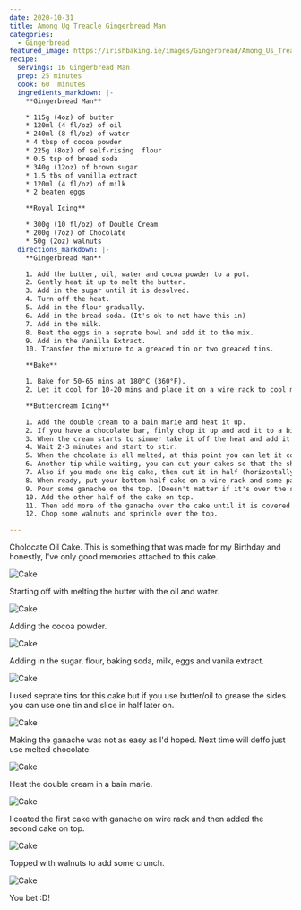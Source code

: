```yaml
---
date: 2020-10-31
title: Among Ug Treacle Gingerbread Man
categories:
  - Gingerbread
featured_image: https://irishbaking.ie/images/Gingerbread/Among_Us_Treacle_Gingerbread_Man/Image_13.jpg
recipe:
  servings: 16 Gingerbread Man
  prep: 25 minutes
  cook: 60  minutes
  ingredients_markdown: |-
    **Gingerbread Man**

    * 115g (4oz) of butter
    * 120ml (4 fl/oz) of oil
    * 240ml (8 fl/oz) of water
    * 4 tbsp of cocoa powder
    * 225g (8oz) of self-rising  flour
    * 0.5 tsp of bread soda
    * 340g (12oz) of brown sugar
    * 1.5 tbs of vanilla extract
    * 120ml (4 fl/oz) of milk
    * 2 beaten eggs

    **Royal Icing**

    * 300g (10 fl/oz) of Double Cream
    * 200g (7oz) of Chocolate
    * 50g (2oz) walnuts
  directions_markdown: |-
    **Gingerbread Man**

    1. Add the butter, oil, water and cocoa powder to a pot.
    2. Gently heat it up to melt the butter.
    3. Add in the sugar until it is desolved.
    4. Turn off the heat.
    5. Add in the flour gradually.
    6. Add in the bread soda. (It's ok to not have this in)
    7. Add in the milk.
    8. Beat the eggs in a seprate bowl and add it to the mix.
    9. Add in the Vanilla Extract.
    10. Transfer the mixture to a greaced tin or two greaced tins.

    **Bake**

    1. Bake for 50-65 mins at 180°C (360°F).
    2. Let it cool for 10-20 mins and place it on a wire rack to cool more.

    **Buttercream Icing**

    1. Add the double cream to a bain marie and heat it up.
    2. If you have a chocolate bar, finly chop it up and add it to a big bowl.
    3. When the cream starts to simmer take it off the heat and add it to the bowl of finely chopped chocolate. (I added the chocolate to the heated cream and worked just as well)
    4. Wait 2-3 minutes and start to stir.
    5. When the chcolate is all melted, at this point you can let it cool down until you're ready to add it to the cake. The more you let it cool the harder the ganache is going to be.
    6. Another tip while waiting, you can cut your cakes so that the shape will be more appealing. (I did not do this)
    7. Also if you made one big cake, then cut it in half (horizontally) so that we can place the second piece on top in step 10.
    8. When ready, put your bottom half cake on a wire rack and some parchment paper under the wire rack to catch the spillover of the ganach.
    9. Pour some ganache on the top. (Doesn't matter if it's over the sides yet)
    10. Add the other half of the cake on top.
    11. Then add more of the ganache over the cake until it is covered on top and the sides.
    12. Chop some walnuts and sprinkle over the top.

---
```

Cholocate Oil Cake. This is something that was made for my Birthday and honestly, I've only good memories attached to this cake.

![Cake](https://irishbaking.ie/images/Gingerbread/Among_Us_Treacle_Gingerbread_Man/Image_1.jpg)

Starting off with melting the butter with the oil and water.

![Cake](https://irishbaking.ie/images/Gingerbread/Among_Us_Treacle_Gingerbread_Man/Image_2.jpg)

Adding the cocoa powder.

![Cake](https://irishbaking.ie/images/Gingerbread/Among_Us_Treacle_Gingerbread_Man/Image_3.jpg)

Adding in the sugar, flour, baking soda, milk, eggs and vanila extract.

![Cake](https://irishbaking.ie/images/Gingerbread/Among_Us_Treacle_Gingerbread_Man/Image_4.jpg)

I used seprate tins for this cake but if you use butter/oil to grease the sides you can use one tin and slice in half later on.

![Cake](https://irishbaking.ie/images/Gingerbread/Among_Us_Treacle_Gingerbread_Man/Image_5.jpg)

Making the ganache was not as easy as I'd hoped. Next time will deffo just use melted chocolate.

![Cake](https://irishbaking.ie/images/Gingerbread/Among_Us_Treacle_Gingerbread_Man/Image_6.jpg)

Heat the double cream in a bain marie.

![Cake](https://irishbaking.ie/images/Gingerbread/Among_Us_Treacle_Gingerbread_Man/Image_7.jpg)

I coated the first cake with ganache on wire rack and then added the second cake on top.

![Cake](https://irishbaking.ie/images/Gingerbread/Among_Us_Treacle_Gingerbread_Man/Image_9.jpg)

Topped with walnuts to add some crunch.

![Cake](https://irishbaking.ie/images/Gingerbread/Among_Us_Treacle_Gingerbread_Man/Image_12.jpg)

You bet :D!
